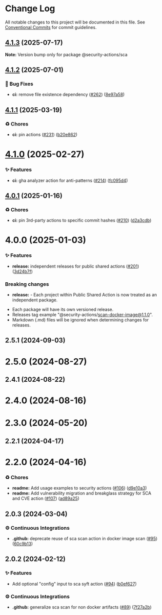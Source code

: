# Change Log

All notable changes to this project will be documented in this file.
See [Conventional Commits](https://conventionalcommits.org) for commit guidelines.

## [4.1.3](https://github.com/Kong/public-shared-actions/compare/@security-actions/sca@4.1.2...@security-actions/sca@4.1.3) (2025-07-17)

**Note:** Version bump only for package @security-actions/sca





## [4.1.2](https://github.com/Kong/public-shared-actions/compare/@security-actions/sca@4.1.1...@security-actions/sca@4.1.2) (2025-07-01)


### 🐛 Bug Fixes

* **ci:** remove file existence dependency ([#262](https://github.com/Kong/public-shared-actions/issues/262)) ([8e97a58](https://github.com/Kong/public-shared-actions/commit/8e97a58608feade65ebf1ba3b8af397247a1749c))





## [4.1.1](https://github.com/Kong/public-shared-actions/compare/@security-actions/sca@4.1.0...@security-actions/sca@4.1.1) (2025-03-19)


### ♻️ Chores

* **ci:** pin actions ([#231](https://github.com/Kong/public-shared-actions/issues/231)) ([b20e862](https://github.com/Kong/public-shared-actions/commit/b20e862374458b5a3be19d2934de79e0529e0c88))





# [4.1.0](https://github.com/Kong/public-shared-actions/compare/@security-actions/sca@4.0.1...@security-actions/sca@4.1.0) (2025-02-27)


### ✨ Features

* **ci:** gha analyzer action for anti-patterns ([#214](https://github.com/Kong/public-shared-actions/issues/214)) ([fc095d4](https://github.com/Kong/public-shared-actions/commit/fc095d45e81a8107a5b710b4b6a67cf4b0cf6aa5))





## [4.0.1](https://github.com/Kong/public-shared-actions/compare/@security-actions/sca@4.0.0...@security-actions/sca@4.0.1) (2025-01-16)


### ♻️ Chores

* **ci:** pin 3rd-party actions to specific commit hashes ([#210](https://github.com/Kong/public-shared-actions/issues/210)) ([d2a3cdb](https://github.com/Kong/public-shared-actions/commit/d2a3cdbb2aa62d29cbc05042c6148a9155761367))





# 4.0.0 (2025-01-03)


### ✨ Features

* **release:** independent releases for public shared actions ([#201](https://github.com/Kong/public-shared-actions/issues/201)) ([3d24b7f](https://github.com/Kong/public-shared-actions/commit/3d24b7f70c912df037063a571e59e789f4e49fc2))


### Breaking changes

* **release:** - Each project within Public Shared Action is now treated as an independent package.
- Each package will have its own versioned release.
- Releases tag example "@security-actions/scan-docker-image@1.1.0".
- Markdown (.md) files will be ignored when determining changes for releases.



## 2.5.1 (2024-09-03)



# 2.5.0 (2024-08-27)



## 2.4.1 (2024-08-22)



# 2.4.0 (2024-08-16)



# 2.3.0 (2024-05-20)



## 2.2.1 (2024-04-17)



# 2.2.0 (2024-04-16)


### ♻️ Chores

* **readme:** Add usage examples to security actions ([#106](https://github.com/Kong/public-shared-actions/issues/106)) ([d9e10a3](https://github.com/Kong/public-shared-actions/commit/d9e10a320e1fe023ac52e380d349b26bba67152b))
* **readme:** Add vulnerability migration and breakglass strategy for SCA and CVE action ([#107](https://github.com/Kong/public-shared-actions/issues/107)) ([ad89a25](https://github.com/Kong/public-shared-actions/commit/ad89a255ff44a03377215b8bccbfdc17c8c7fb46))



## 2.0.3 (2024-03-04)


### ⚙️ Continuous Integrations

* **.github:** deprecate reuse of sca scan action in docker image scan ([#95](https://github.com/Kong/public-shared-actions/issues/95)) ([60c9b13](https://github.com/Kong/public-shared-actions/commit/60c9b136104671b7091b2306c599d80fec34ae3f))



## 2.0.2 (2024-02-12)


### ✨ Features

* Add optional "config" input to sca syft action ([#94](https://github.com/Kong/public-shared-actions/issues/94)) ([b0ef627](https://github.com/Kong/public-shared-actions/commit/b0ef627fa71528272d1daa9257b71dc90246cc46))


### ⚙️ Continuous Integrations

* **.github:** generalize sca scan for non docker artifacts ([#89](https://github.com/Kong/public-shared-actions/issues/89)) ([7f27a2b](https://github.com/Kong/public-shared-actions/commit/7f27a2becf7cfbda29125107f07b1482fabe3b77))
